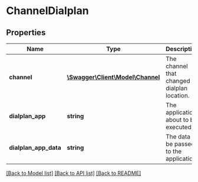 # ChannelDialplan

## Properties
Name | Type | Description | Notes
------------ | ------------- | ------------- | -------------
**channel** | [**\Swagger\Client\Model\Channel**](Channel.md) | The channel that changed dialplan location. | [optional] 
**dialplan_app** | **string** | The application about to be executed. | [optional] 
**dialplan_app_data** | **string** | The data to be passed to the application. | [optional] 

[[Back to Model list]](../README.md#documentation-for-models) [[Back to API list]](../README.md#documentation-for-api-endpoints) [[Back to README]](../README.md)


